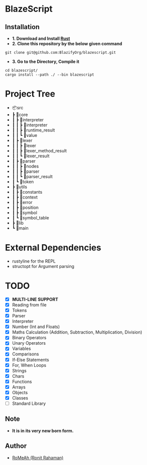 # BlazeScript

## Installation

- **1. Download and Install [Rust](https://www.rust-lang.org/tools/install)**
- **2. Clone this repository by the below given command**

```console
git clone git@github.com:BlazifyOrg/blazescript.git
```

- **3. Go to the Directory, Compile it**

```console
cd blazescript/
cargo install --path ./ --bin blazescript
```

# Project Tree

- 📦src
- ┣ 📂core
- ┃ ┣ 📂interpreter
- ┃ ┃ ┣ 📜interpreter
- ┃ ┃ ┣ 📜runtime_result
- ┃ ┃ ┗ 📜value
- ┃ ┣ 📂lexer
- ┃ ┃ ┣ 📜lexer
- ┃ ┃ ┣ 📜lexer_method_result
- ┃ ┃ ┗ 📜lexer_result
- ┃ ┣ 📂parser
- ┃ ┃ ┣ 📜nodes
- ┃ ┃ ┣ 📜parser
- ┃ ┃ ┗ 📜parser_result
- ┃ ┗ 📜token
- ┣ 📂utils
- ┃ ┣ 📜constants
- ┃ ┣ 📜context
- ┃ ┣ 📜error
- ┃ ┣ 📜position
- ┃ ┣ 📜symbol
- ┃ ┗ 📜symbol_table
- ┣ 📜lib
- ┗ 📜main

# External Dependencies

- rustyline for the REPL
- structopt for Argument parsing

# TODO

- [x] **MULTI-LINE SUPPORT**
- [x] Reading from file
- [x] Tokens
- [x] Parser
- [x] Interpreter
- [x] Number (Int and Floats)
- [x] Maths Calculation (Addition, Subtraction, Multiplication, Division)
- [x] Binary Operators
- [x] Unary Operators
- [x] Variables
- [x] Comparisons
- [x] If-Else Statements
- [x] For, When Loops
- [x] Strings
- [x] Chars
- [x] Functions
- [x] Arrays
- [x] Objects
- [x] Classes
- [ ] Standard Library

## Note

- **It is in its very new born form.**

## Author

- [RoMeAh (Ronit Rahaman)](https://github.com/RoMeAh)

